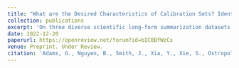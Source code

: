 ```yaml
---
title: "What are the Desired Characteristics of Calibration Sets? Identifying Correlates on Long Form Scientific Summarization"
collection: publications
excerpt: 'On three diverse scientific long-form summarization datasets (spanning biomedical, clinical, and chemical domains), we find, among others, that faithfulness calibration is optimal when the negative sets are extractive and more likely to be generated, whereas for relevance calibration, the metric margin between ranked candidates should be maximized and surprise minimized.'
date: 2022-12-20
paperurl: https://openreview.net/forum?id=bIC0BfWzCs
venue: Preprint. Under Review.
citation: 'Adams, G., Nguyen, B., Smith, J., Xia, Y., Xie, S., Ostropolets, A., ... & Elhadad, N. What are the Desired Characteristics of Calibration Sets? Identifying Correlates on Long Form Scientific Summarization.'
---
```

